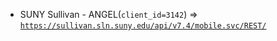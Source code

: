 - SUNY Sullivan - ANGEL(`client_id=3142`) => [`https://sullivan.sln.suny.edu/api/v7.4/mobile.svc/REST/`](https://sullivan.sln.suny.edu/api/v7.4/mobile.svc/REST/)
